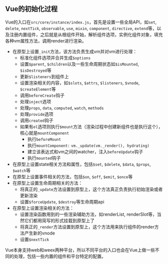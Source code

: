 [meta]: <vuejs> (title: 'Vue的初始化过程', keywords: 'vue,initial,init', date: '2020-08-31')

## Vue的初始化过程

Vue的入口在`src/core/instance/index.js`，首先是设置一些全局API，如`set`, `delete`, `nextTick`, `observable`, `use`, `mixin`, `component`, `directive`, `extend`等，以及注册内置组件，之后就是从根组件开始，解析组件选项，实例化组件对象，填充各种vm属性方法，调用render进行渲染。
* 在原型上设置`_init`方法，该方法负责生成vm并对vm进行处理：
  * 标准化组件选项并合并生成`$options`
  * 设置`$parent`, `$children`以及一些生命周期状态如`$isMounted`, `$isDestroyed`等
  * 更新`$listeners`到组件上
  * 设置渲染相关的内容，如`$slots`, `$attrs`, `$listeners`, `$vnode`, `$createElement`等
  * 调用`beforeCreate`钩子
  * 处理`inject`选项
  * 处理`props`, `data`, `computed`, `watch`, `methods`
  * 处理`provide`选项
  * 调用`created`钩子
  * 如果有`el`选项则执行`$mount`方法（渲染过程中创建新组件也是执行这个），核心就是`mountComponent`
    * 执行`beforeMount`
    * 执行`mountComponent:` `vm._update(vm._render(), hydrating)`
    * 建立该表达式和vm之间的watcher，注入`beforeUpdate`钩子
    * 执行`mounted`钩子
* 在原型上设置state相关方法和属性，包括`$set`, `$delete`, `$data`, `$props`, `$watch`等
* 在原型上设置事件相关的方法，包括`$on`, `$off`, `$emit`, `$once`等
* 在原型上设置生命周期相关的方法：
  * 将真正的`_update`方法设置到原型上，这个方法真正负责执行初始渲染或者更新渲染
  * 设置`$forceUpdate`, `$destroy`等生命周期api
* 在原型上设置渲染相关的方法：
  * 设置渲染函数用到的一些渲染辅助方法，如renderList, renderSlot等，当然它们都用简写的形式挂载到原型上了
  * 将真正的`_render`方法设置到原型上，这个方法用来执行组件的render方法产生新的vnode
  * 设置`$nextTick`

Vue本身支持web和weex两种平台，所以不同平台的入口也会在Vue上做一些不同的处理，包括一些内置的组件和平台特定的配置。

